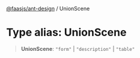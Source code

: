 [@faasjs/ant-design](../README.md) / UnionScene

# Type alias: UnionScene

> **UnionScene**: `"form"` \| `"description"` \| `"table"`
